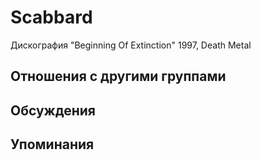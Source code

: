 # Scabbard

Дискография
"Beginning Of Extinction" 1997, Death Metal

## Отношения с другими группами


## Обсуждения


## Упоминания


